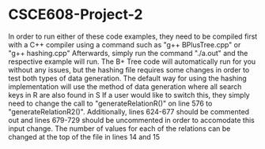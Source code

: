 # CSCE608-Project-2

In order to run either of these code examples, they need to be compiled first with a C++ compiler using a command such as "g++ BPlusTree.cpp" or "g++ hashing.cpp"
Afterwards, simply run the command "./a.out" and the respective example will run.
The B+ Tree code will automatically run for you without any issues, but the hashing file requires some changes in order to test both types of data generation.
The default way for using the hashing implementation will use the method of data generation where all search keys in R are also found in S
If a user would like to switch this, they simply need to change the call to "generateRelationR()" on line 576 to "generateRelationR2()". Additionally, lines 624-677 should be commented out and lines 679-729 should be uncommented in order to accomodate this input change.
The number of values for each of the relations can be changed at the top of the file in lines 14 and 15